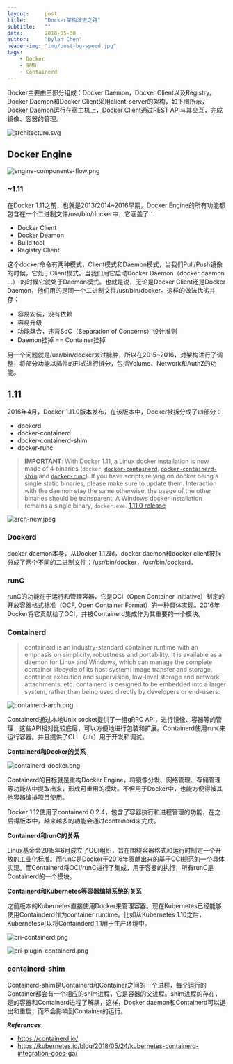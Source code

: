 ```yaml
---
layout:     post
title:      "Docker架构演进之路"
subtitle:   ""
date:       2018-05-30
author:     "Dylan Chen"
header-img: "img/post-bg-speed.jpg"
tags:
    - Docker
    - 架构
    - Containerd
---
```


Docker主要由三部分组成：Docker Daemon，Docker Client以及Registry。Docker Daemon和Docker Client采用client-server的架构，如下图所示，Docker Daemon运行在宿主机上，Docker Client通过REST API与其交互，完成镜像、容器的管理。
  
![architecture.svg](/img/in-post/post-docker-arch/architecture.svg)

## Docker Engine

![engine-components-flow.png](/img/in-post/post-docker-arch/engine-components-flow.png)

### ~1.11

在Docker 1.11之前，也就是2013/2014~2016早期，Docker Engine的所有功能都包含在一个二进制文件/usr/bin/docker中，它涵盖了：

- Docker Client
- Docker Deamon
- Build tool
- Registry Client

这个docker命令有两种模式，Client模式和Daemon模式，当我们Pull/Push镜像的时候，它处于Client模式。当我们用它启动Docker Daemon（docker daemon ...） 的时候它就处于Daemon模式。也就是说，无论是Docker Client还是Docker Daemon，他们用的是同一个二进制文件/usr/bin/docker。这样的做法优劣并存：

- 容易安装，没有依赖
- 容易升级
- 功能耦合，违背SoC（Separation of Concerns）设计准则
- Daemon挂掉 == Container挂掉

另一个问题就是/usr/bin/docker太过臃肿，所以在2015~2016，对架构进行了调整，将部分功能以插件的形式进行拆分，包括Volume、Network和AuthZ的功能。

## 1.11

2016年4月，Docker 1.11.0版本发布，在该版本中，Docker被拆分成了四部分：

- dockerd
- docker-containerd
- docker-containerd-shim
- docker-runc

> **IMPORTANT**: With Docker 1.11, a Linux docker installation is now made of 4 binaries (`docker`, [`docker-containerd`](https://github.com/docker/containerd), [`docker-containerd-shim`](https://github.com/docker/containerd) and [`docker-runc`](https://github.com/opencontainers/runc)). If you have scripts relying on docker being a single static binaries, please make sure to update them. Interaction with the daemon stay the same otherwise, the usage of the other binaries should be transparent. A Windows docker installation remains a single binary, `docker.exe`.  [1.11.0 release](https://github.com/moby/moby/releases/tag/v1.11.0)

![arch-new.jpeg](/img/in-post/post-docker-arch/arch-new.jpeg)

### Dockerd

docker daemon本身，从Docker 1.12起，docker daemon和docker client被拆分成了两个不同的二进制文件：/usr/bin/docker，/usr/bin/dockerd。

### runC

runC的功能在于运行和管理容器，它是OCI（Open Container Initiative）制定的开放容器格式标准（OCF, Open Container Format）的一种具体实现。2016年Docker将它贡献给了OCI，并被Containerd集成作为其重要的一个模块。

### Containerd

> containerd is an industry-standard container runtime with an emphasis on simplicity, robustness and portability. It is available as a daemon for Linux and Windows, which can manage the complete container lifecycle of its host system: image transfer and storage, container execution and supervision, low-level storage and network attachments, etc.
containerd is designed to be embedded into a larger system, rather than being used directly by developers or end-users.

![containerd-arch.png](/img/in-post/post-docker-arch/containerd-arch.png)

Containerd通过本地Unix socket提供了一组gRPC API，进行镜像、容器等的管理，这些API相对比较底层，可以方便地进行包装和扩展。Containerd使用`runC`来运行容器。并且提供了CLI （ctr）用于开发和调试。

**Containerd和Docker的关系**

![containerd-docker.png](/img/in-post/post-docker-arch/containerd-docker.png)

Containerd的目标就是重构Docker Engine，将镜像分发、网络管理、存储管理等功能从中提取出来，形成可重用的模块。不但用于Docker中，也能方便得被其他容器编排项目使用。

Docker 1.12使用了containerd 0.2.4，包含了容器执行和进程管理的功能，在之后得版本中，越来越多的功能会通过containerd来完成。

**Containerd和runC的关系**

Linux基金会2015年6月成立了OCI组织，旨在围绕容器格式和运行时制定一个开放的工业化标准。而runC是Docker于2016年贡献出来的基于OCI规范的一个具体实现。而Containerd将OCI/runC进行了集成，用于容器的执行，所有runC是Containerd的一个模块。

**Containerd和Kubernetes等容器编排系统的关系**

之前版本的Kubernetes直接使用Docker来管理容器。现在Kubernetes已经能够使用Containderd作为container runtime。比如从Kubernetes 1.10之后，Kubernetes可以将Containderd 1.1用于生产环境中。

![cri-containerd.png](/img/in-post/post-docker-arch/cri-containerd.png)

![cri-plugin-containerd.png](/img/in-post/post-docker-arch/cri-plugin-containerd.png)

### containerd-shim

Containerd-shim是Containerd和Container之间的一个进程，每个运行的Container都会有一个相应的shim进程，它是容器的父进程。shim进程的存在，是的容器和Containerd进程了解耦，这样，Docker daemon和Containerd可以退出和重启，而不会影响到Container的运行。

_**References**_

- https://containerd.io/
- https://kubernetes.io/blog/2018/05/24/kubernetes-containerd-integration-goes-ga/
